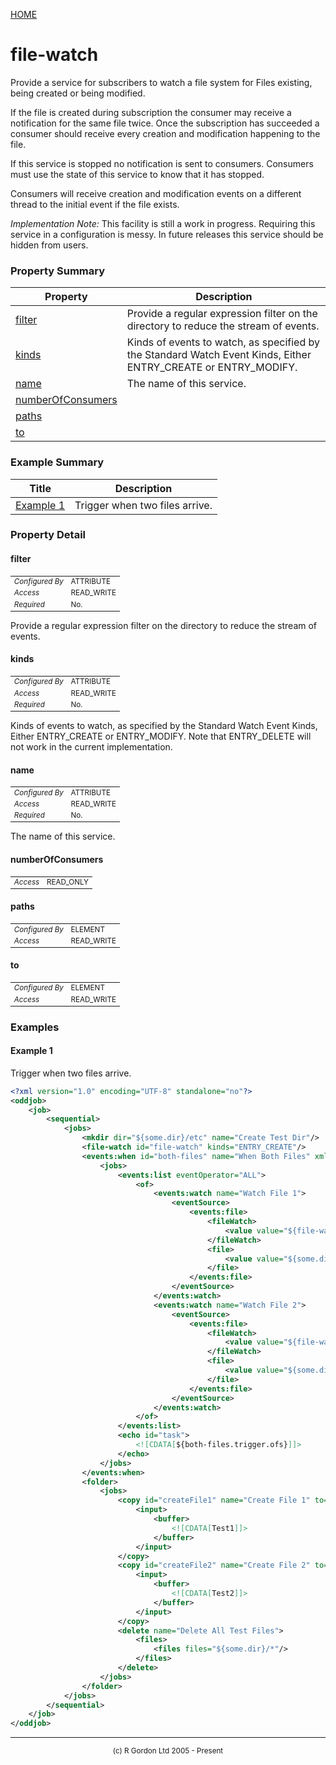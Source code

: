 [HOME](../../../README.md)
# file-watch

Provide a service for subscribers to watch a file system for Files existing, being created or being modified.


If the file is created during subscription the consumer may receive a notification for the same file twice. Once
the subscription has succeeded a consumer should receive every creation and modification happening to the file.


If this service is stopped no notification is sent to consumers. Consumers must use the state of this service
to know that it has stopped.


Consumers will receive creation and modification events on a different thread to the initial event if the
file exists.


<em>Implementation Note:</em> This facility is still a work in progress. Requiring this service
in a configuration is messy. In future releases this service should be hidden from users.



### Property Summary

| Property | Description |
| -------- | ----------- |
| [filter](#propertyfilter) | Provide a regular expression filter on the directory to reduce the stream of events. | 
| [kinds](#propertykinds) | Kinds of events to watch, as specified by the <a link="https://docs.oracle.com/en/java/javase/11/docs/api/java.base/java/nio/file/StandardWatchEventKinds.html">Standard Watch Event Kinds</a>, Either ENTRY_CREATE or ENTRY_MODIFY. | 
| [name](#propertyname) | The name of this service. | 
| [numberOfConsumers](#propertynumberOfConsumers) |  | 
| [paths](#propertypaths) |  | 
| [to](#propertyto) |  | 


### Example Summary

| Title | Description |
| ----- | ----------- |
| [Example 1](#example1) | Trigger when two files arrive. |


### Property Detail
#### filter <a name="propertyfilter"></a>

<table style='font-size:smaller'>
      <tr><td><i>Configured By</i></td><td>ATTRIBUTE</td></tr>
      <tr><td><i>Access</i></td><td>READ_WRITE</td></tr>
      <tr><td><i>Required</i></td><td>No.</td></tr>
</table>

Provide a regular expression filter on the directory to reduce the stream of events.

#### kinds <a name="propertykinds"></a>

<table style='font-size:smaller'>
      <tr><td><i>Configured By</i></td><td>ATTRIBUTE</td></tr>
      <tr><td><i>Access</i></td><td>READ_WRITE</td></tr>
      <tr><td><i>Required</i></td><td>No.</td></tr>
</table>

Kinds of events to watch, as specified by the
<a link="https://docs.oracle.com/en/java/javase/11/docs/api/java.base/java/nio/file/StandardWatchEventKinds.html">Standard Watch Event Kinds</a>,
Either ENTRY_CREATE or ENTRY_MODIFY. Note that ENTRY_DELETE will not work in the current implementation.

#### name <a name="propertyname"></a>

<table style='font-size:smaller'>
      <tr><td><i>Configured By</i></td><td>ATTRIBUTE</td></tr>
      <tr><td><i>Access</i></td><td>READ_WRITE</td></tr>
      <tr><td><i>Required</i></td><td>No.</td></tr>
</table>

The name of this service.

#### numberOfConsumers <a name="propertynumberOfConsumers"></a>

<table style='font-size:smaller'>
      <tr><td><i>Access</i></td><td>READ_ONLY</td></tr>
</table>



#### paths <a name="propertypaths"></a>

<table style='font-size:smaller'>
      <tr><td><i>Configured By</i></td><td>ELEMENT</td></tr>
      <tr><td><i>Access</i></td><td>READ_WRITE</td></tr>
</table>



#### to <a name="propertyto"></a>

<table style='font-size:smaller'>
      <tr><td><i>Configured By</i></td><td>ELEMENT</td></tr>
      <tr><td><i>Access</i></td><td>READ_WRITE</td></tr>
</table>




### Examples
#### Example 1 <a name="example1"></a>

Trigger when two files arrive.


```xml
<?xml version="1.0" encoding="UTF-8" standalone="no"?>
<oddjob>
    <job>
        <sequential>
            <jobs>
                <mkdir dir="${some.dir}/etc" name="Create Test Dir"/>
                <file-watch id="file-watch" kinds="ENTRY_CREATE"/>
                <events:when id="both-files" name="When Both Files" xmlns:events="oddjob:events">
                    <jobs>
                        <events:list eventOperator="ALL">
                            <of>
                                <events:watch name="Watch File 1">
                                    <eventSource>
                                        <events:file>
                                            <fileWatch>
                                                <value value="${file-watch}"/>
                                            </fileWatch>
                                            <file>
                                                <value value="${some.dir}/file1.txt"/>
                                            </file>
                                        </events:file>
                                    </eventSource>
                                </events:watch>
                                <events:watch name="Watch File 2">
                                    <eventSource>
                                        <events:file>
                                            <fileWatch>
                                                <value value="${file-watch}"/>
                                            </fileWatch>
                                            <file>
                                                <value value="${some.dir}/file2.txt"/>
                                            </file>
                                        </events:file>
                                    </eventSource>
                                </events:watch>
                            </of>
                        </events:list>
                        <echo id="task">
                            <![CDATA[${both-files.trigger.ofs}]]>
                        </echo>
                    </jobs>
                </events:when>
                <folder>
                    <jobs>
                        <copy id="createFile1" name="Create File 1" to="${some.dir}/file1.txt">
                            <input>
                                <buffer>
                                    <![CDATA[Test1]]>
                                </buffer>
                            </input>
                        </copy>
                        <copy id="createFile2" name="Create File 2" to="${some.dir}/file2.txt">
                            <input>
                                <buffer>
                                    <![CDATA[Test2]]>
                                </buffer>
                            </input>
                        </copy>
                        <delete name="Delete All Test Files">
                            <files>
                                <files files="${some.dir}/*"/>
                            </files>
                        </delete>
                    </jobs>
                </folder>
            </jobs>
        </sequential>
    </job>
</oddjob>
```



-----------------------

<div style='font-size: smaller; text-align: center;'>(c) R Gordon Ltd 2005 - Present</div>
